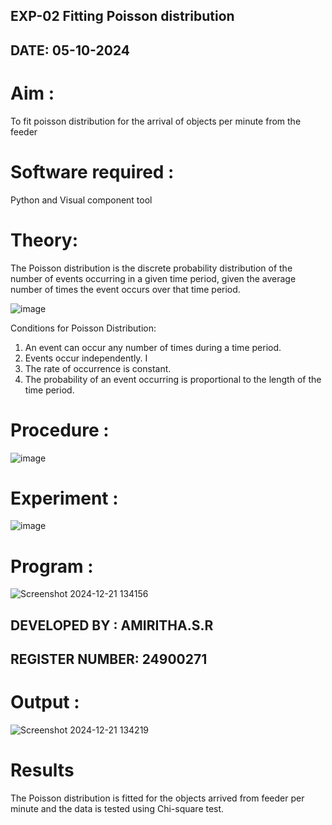 ## EXP-02 Fitting Poisson  distribution
## DATE: 05-10-2024
# Aim : 

To fit poisson distribution for the arrival of objects per minute from the feeder

# Software required :  

Python and Visual component tool

# Theory:

The Poisson distribution is the discrete probability distribution of the number of events occurring in a given time period, given the average number of times the event occurs over that time period.

![image](https://user-images.githubusercontent.com/104613195/166248326-fd042076-8b0b-40c4-8b11-1d8e8fcb74db.png)

 Conditions for Poisson Distribution:

1. An event can occur any number of times during a time period.
2. Events occur independently. I
3. The rate of occurrence is constant.
4. The probability of an event occurring is proportional to the length of the time period. 
 
# Procedure :

![image](https://user-images.githubusercontent.com/104613195/166251988-d0c53205-6080-4f7b-ae4c-398178586637.png)

# Experiment :

![image](https://user-images.githubusercontent.com/103921593/230282876-f4a5afbf-cac1-4648-a1b0-c78840638a8e.png)

# Program :
![Screenshot 2024-12-21 134156](https://github.com/user-attachments/assets/51cdf367-cc89-4667-a511-18c5c7c74920)

## DEVELOPED BY : AMIRITHA.S.R 
## REGISTER NUMBER: 24900271

# Output : 
![Screenshot 2024-12-21 134219](https://github.com/user-attachments/assets/6a189f48-6372-407f-b26d-85303b7c547c) 

# Results

The Poisson distribution is fitted for the objects arrived from feeder per minute and the data is tested using Chi-square test. 
 
